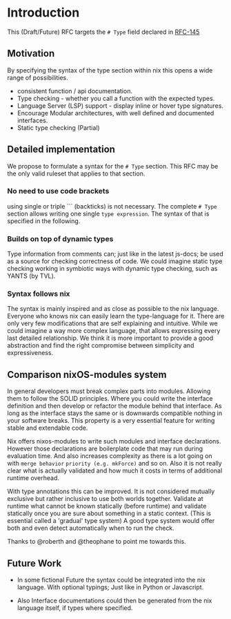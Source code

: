 # Introduction

This (Draft/Future) RFC targets the `# Type` field declared in [RFC-145](https://github.com/NixOS/rfcs/pull/145)

## Motivation

By specifying the syntax of the type section within nix this opens a wide range of possibilities.

- consistent function / api documentation.
- Type checking - whether you call a function with the expected types.
- Language Server (LSP) support - display inline or hover type signatures.
- Encourage Modular architectures, with well defined and documented interfaces.
- Static type checking (Partial)

## Detailed implementation

We propose to formulate a syntax for the `# Type` section.
This RFC may be the only valid ruleset that applies to that section.

### No need to use code brackets

using single or triple ``\` (backticks) is not necessary. The complete `# Type` section allows writing one single `type expression`. The syntax of that is specified in the following.

### Builds on top of dynamic types

Type information from comments can; just like in the latest js-docs; be used as a source for checking correctness of code.
We could imagine static type checking working in symbiotic ways with dynamic type checking, such as YANTS (by TVL).

### Syntax follows nix

The syntax is mainly inspired and as close as possible to the nix language. Everyone who knows nix can easily learn the type-language for it.
There are only very few modifications that are self explaining and intuitive. While we could imagine a way more complex language, that allows expressing every last detailed relationship.
We think it is more important to provide a good abstraction and find the right compromise between simplicity and expressiveness.

## Comparison nixOS-modules system

In general developers must break complex parts into modules.
Allowing them to follow the SOLID principles. Where you could write the interface definition and then develop or refactor the module behind that interface.
As long as the interface stays the same or is downwards compatible nothing in your software breaks.
This property is a very essential feature for writing stable and extendable code.

Nix offers nixos-modules to write such modules and interface declarations. However those declarations are boilerplate code that may run during evaluation time.
And also increases complexity as there is a lot going on with `merge behavior` `priority (e.g. mkForce)` and so on.
Also it is not really clear what is actually validated and how much it costs in terms of additional runtime overhead.

With type annotations this can be improved. It is not considered mutually exclusive but rather inclusive to use both worlds together.
Validate at runtime what cannot be known statically (before runtime) and validate statically once you are sure about something in a static context. (This is essential called a 'gradual' type system)
A good type system would offer both and even detect automatically when to run the check.

Thanks to @roberth and @theophane to point me towards this.

## Future Work

- In some fictional Future the syntax could be integrated into the nix language. With optional typings; Just like in Python or Javascript.

- Also Interface documentations could then be generated from the nix language itself, if types where specified.
